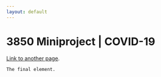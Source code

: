 ```yaml
---
layout: default
---
```


# 3850 Miniproject | COVID-19

[Link to another page](./another-page.md).


```
The final element.
```
